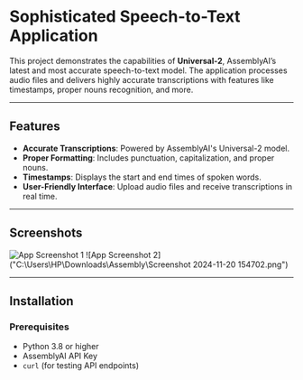 # Sophisticated Speech-to-Text Application

This project demonstrates the capabilities of **Universal-2**, AssemblyAI’s latest and most accurate speech-to-text model. The application processes audio files and delivers highly accurate transcriptions with features like timestamps, proper nouns recognition, and more.

---

## Features
- **Accurate Transcriptions**: Powered by AssemblyAI's Universal-2 model.
- **Proper Formatting**: Includes punctuation, capitalization, and proper nouns.
- **Timestamps**: Displays the start and end times of spoken words.
- **User-Friendly Interface**: Upload audio files and receive transcriptions in real time.

---

## Screenshots
![App Screenshot 1]("https://drive.google.com/file/d/1uJo-Gn2Jzk4-oCBe1efDM_bfhoNpsCNF/view?usp=sharing")
![App Screenshot 2]("C:\Users\HP\Downloads\Assembly\Screenshot 2024-11-20 154702.png")

---

## Installation
### Prerequisites
- Python 3.8 or higher
- AssemblyAI API Key
- `curl` (for testing API endpoints)
